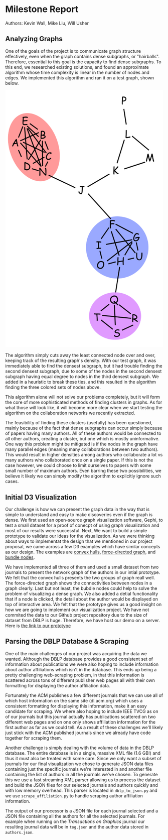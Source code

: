# Milestone Report

Authors: Kevin Wall, Mike Liu, Will Usher

## Analyzing Graphs

One of the goals of the project is to communicate graph structure effectively, even when the graph contains dense subgraphs, or "hairballs". Therefore, essential to this goal is the capacity to find dense subgraphs. To this end, we researched existing solutions, and found an approximate algorithm whose time complexity is linear in the number of nodes and edges. We implemented this algorithm and ran it on a test graph, shown below.

![Simple graph used to test the densest subgraph algorithm we implemented](graph.png "Graph")

The algorithm simply cuts away the least connected node over and over, keeping track of the resulting graph's density. With our test graph, it was immediately able to find the densest subgraph, but it had trouble finding the second densest subgraph, due to some of the nodes in the second densest subgraph having equal degree to nodes in the third densest subgraph. We added in a heuristic to break these ties, and this resulted in the algorithm finding the three colored sets of nodes above. 

This algorithm alone will not solve our problems completely, but it will form the core of more sophisticated methods of finding clusters in graphs. As for what those will look like, it will become more clear when we start testing the algorithm on the collaboration networks we recently extracted.  

The feasibility of finding these clusters (usefully) has been questioned, mainly because of the fact that dense subgraphs can occur simply because of papers having many authors. All of these authors would be connected to all other authors, creating a cluster, but one which is mostly uninformative. One way this problem might be mitigated is if the nodes in the graph have many parallel edges (meaning many collaborations between two authors). This would result in higher densities among authors who collaborate a lot vs many authors who collaborated once on a single paper. If this is not the case however, we could choose to limit ourselves to papers with some small number of maximum authors. Even barring these two possibilities, we believe it likely we can simply modify the algorithm to explicitly ignore such cases. 


## Initial D3 Visualization

Our challenge is how we can present the graph data in the way that is simple to understand and easy to make discoveries even if the graph is dense. We first used an open-source graph visualization software, Gephi, to test a small dataset for a proof of conecpt of using graph visualization and most of our results were successful. Next, We want to build a simple prototype to validate our ideas for the visualization. As we were thinking about ways to implementat the design that we mentioned in our project proposal, we came across a few D3 examples which have similar concepts as our design. The examples are [convex hulls](http://bl.ocks.org/donaldh/2920551), [force-directed graph](http://bl.ocks.org/mbostock/4062045), and [bundle nodes](http://bl.ocks.org/GerHobbelt/3071239). 

We have implemented all three of them and used a small dataset from two journals to present the network graph of the authors in our intial prototype. We felt that the convex hulls presents the two groups of graph reall well. The force-directed graph shows the connectivities between nodes in a graph clearly. Last but not least, the bubdle nodes could help to solve the problem of visualizing a dense graph. We also added a detial functionality that if a node is clicked, the detail about the author would be displayed on top of interactive area. We felt that the prototype gives us a good insight on how we are going to implement our visualization project. We have not commited the data to our Github project repository due to the size of dataset from DBLP is huge. Therefore, we have host our demo on a server. Here is [the link to our prototype](http://www.sci.utah.edu/~mliu/datavis/)

## Parsing the DBLP Database & Scraping

One of the main challenges of our project was acquiring the data we wanted. Although the DBLP database
provides a good consistent set of information about publications we were also hoping to include
information about author affiliations which isn't in the database. This ends up being a pretty challenging
web-scraping problem, in that this information is scattered across tons of different publisher web pages all
with their own formatting for displaying the author affiliation data.

Fortunately the ACM publishes a few different journals that we can use all of which host information on
the same site (dl.acm.org) which uses a consistent formatting for displaying this information, make it an
easy candidate for scraping. We where also hoping to include IEEE TVCG as on of our journals but this journal
actually has publications scattered on two different web pages and on one only shows affiliation information
for the first author as far as we could tell. As a result of these challenges we'll likely just stick with
the ACM published journals since we already have code together for scraping them.

Another challenge is simply dealing with the volume of data in the DBLP database. The entire database is in
a single, massive XML file (1.6 GB!) and thus it must also be treated with some care. Since we only want a
subset of journals for our final visualization we chose to generate JSON data files containing just the
specific journals we're interested in and another file containing the list of authors in all the journals
we've chosen. To generate this we use a fast streaming XML parser allowing us to process the dataset and
build the JSON files for our selected journals and authors quickly and with low memory overhead. This parser
is located in `dblp_to_json.py` and we use `scrape_affiliation.py` to handle scraping author affiliation
information.

The output of our processor is a JSON file for each journal selected and a JSON file containing all the
authors for all the selected journals. For example when running on the *Transactions on Graphics* journal
our resulting journal data will be in `tog.json` and the author data stored in `authors.json`.

